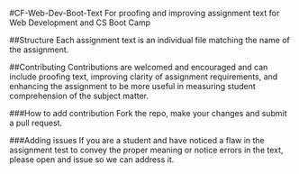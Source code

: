 #CF-Web-Dev-Boot-Text
For proofing and improving assignment text for Web Development and CS Boot Camp

##Structure
Each assignment text is an individual file matching the name of the assignment.

##Contributing
Contributions are welcomed and encouraged and can include proofing text, improving clarity of assignment requirements, and enhancing the assignment to be more useful in measuring student comprehension of the subject matter.

###How to add contribution
Fork the repo, make your changes and submit a pull request.

###Adding issues
If you are a student and have noticed a flaw in the assignment test to convey the proper meaning or notice errors in the text, please open and issue so we can address it.